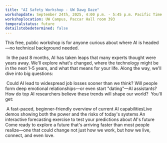 ```yaml
---
title: "AI Safety Workshop - UW Dawg Daze"
workshopdate: September 24th, 2025, 4:00 p.m. - 5:45 p.m. Pacific Time
workshoplocation: UW Campus, Paccar Hall room 393
temporalstatus: future
detailstobedetermined: false
---
```


​This free, public workshop is for anyone curious about where AI is headed—no technical background needed.

​
​In the past 8 months, AI has taken leaps that many experts thought were years away. We'll explore what's changed, where the technology might be in the next 1–5 years, and what that means for your life. Along the way, we'll dive into big questions:

​
​Could AI lead to widespread job losses sooner than we think?
​Will people form deep emotional relationships—or even start "dating"—AI assistants?
​How do top AI researchers believe these trends will shape our world?
​
​You'll get:

​
​A fast-paced, beginner-friendly overview of current AI capabilities
​Live demos showing both the power and the risks of today's systems
​An interactive forecasting exercise to test your predictions about AI's future
​
​Come ready to explore a future that's arriving faster than most people realize—one that could change not just how we work, but how we live, connect, and even love.